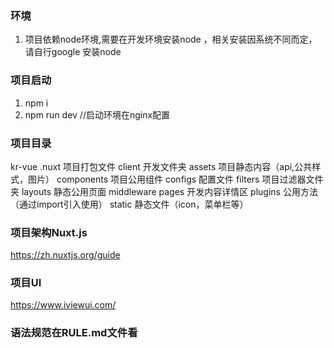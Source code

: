 ### 环境
1. 项目依赖node环境,需要在开发环境安装node ，相关安装因系统不同而定，请自行google 安装node

### 项目启动

1. npm i 
2. npm run dev //启动环境在nginx配置

### 项目目录
kr-vue
	.nuxt 项目打包文件
	client 开发文件夹
		assets 项目静态内容（api,公共样式，图片）
		components 项目公用组件
		configs	配置文件
		filters 项目过滤器文件夹
		layouts 静态公用页面
		middleware 
		pages 开发内容详情区
		plugins 公用方法（通过import引入使用）
		static 静态文件（icon，菜单栏等）

 
### 项目架构Nuxt.js
https://zh.nuxtjs.org/guide
### 项目UI
https://www.iviewui.com/


### 语法规范在RULE.md文件看
